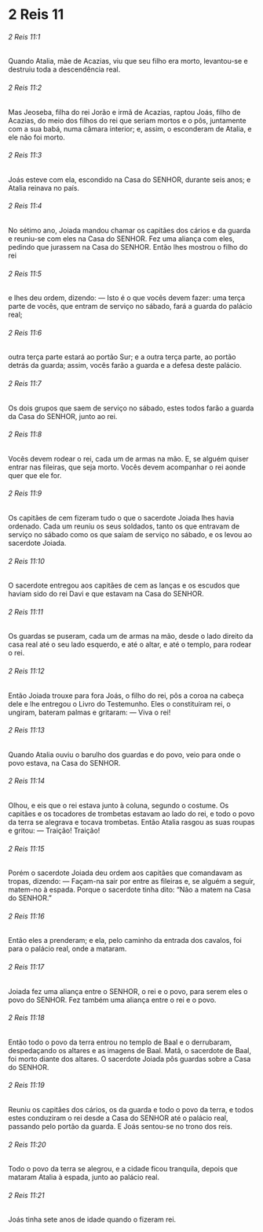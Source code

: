 # 2 Reis 11

###### 2 Reis 11:1

Quando Atalia, mãe de Acazias, viu que seu filho era morto, levantou-se e destruiu toda a descendência real.

###### 2 Reis 11:2

Mas Jeoseba, filha do rei Jorão e irmã de Acazias, raptou Joás, filho de Acazias, do meio dos filhos do rei que seriam mortos e o pôs, juntamente com a sua babá, numa câmara interior; e, assim, o esconderam de Atalia, e ele não foi morto.

###### 2 Reis 11:3

Joás esteve com ela, escondido na Casa do SENHOR, durante seis anos; e Atalia reinava no país.

###### 2 Reis 11:4

No sétimo ano, Joiada mandou chamar os capitães dos cários e da guarda e reuniu-se com eles na Casa do SENHOR. Fez uma aliança com eles, pedindo que jurassem na Casa do SENHOR. Então lhes mostrou o filho do rei

###### 2 Reis 11:5

e lhes deu ordem, dizendo: — Isto é o que vocês devem fazer: uma terça parte de vocês, que entram de serviço no sábado, fará a guarda do palácio real;

###### 2 Reis 11:6

outra terça parte estará ao portão Sur; e a outra terça parte, ao portão detrás da guarda; assim, vocês farão a guarda e a defesa deste palácio.

###### 2 Reis 11:7

Os dois grupos que saem de serviço no sábado, estes todos farão a guarda da Casa do SENHOR, junto ao rei.

###### 2 Reis 11:8

Vocês devem rodear o rei, cada um de armas na mão. E, se alguém quiser entrar nas fileiras, que seja morto. Vocês devem acompanhar o rei aonde quer que ele for.

###### 2 Reis 11:9

Os capitães de cem fizeram tudo o que o sacerdote Joiada lhes havia ordenado. Cada um reuniu os seus soldados, tanto os que entravam de serviço no sábado como os que saíam de serviço no sábado, e os levou ao sacerdote Joiada.

###### 2 Reis 11:10

O sacerdote entregou aos capitães de cem as lanças e os escudos que haviam sido do rei Davi e que estavam na Casa do SENHOR.

###### 2 Reis 11:11

Os guardas se puseram, cada um de armas na mão, desde o lado direito da casa real até o seu lado esquerdo, e até o altar, e até o templo, para rodear o rei.

###### 2 Reis 11:12

Então Joiada trouxe para fora Joás, o filho do rei, pôs a coroa na cabeça dele e lhe entregou o Livro do Testemunho. Eles o constituíram rei, o ungiram, bateram palmas e gritaram: — Viva o rei!

###### 2 Reis 11:13

Quando Atalia ouviu o barulho dos guardas e do povo, veio para onde o povo estava, na Casa do SENHOR.

###### 2 Reis 11:14

Olhou, e eis que o rei estava junto à coluna, segundo o costume. Os capitães e os tocadores de trombetas estavam ao lado do rei, e todo o povo da terra se alegrava e tocava trombetas. Então Atalia rasgou as suas roupas e gritou: — Traição! Traição!

###### 2 Reis 11:15

Porém o sacerdote Joiada deu ordem aos capitães que comandavam as tropas, dizendo: — Façam-na sair por entre as fileiras e, se alguém a seguir, matem-no à espada. Porque o sacerdote tinha dito: “Não a matem na Casa do SENHOR.”

###### 2 Reis 11:16

Então eles a prenderam; e ela, pelo caminho da entrada dos cavalos, foi para o palácio real, onde a mataram.

###### 2 Reis 11:17

Joiada fez uma aliança entre o SENHOR, o rei e o povo, para serem eles o povo do SENHOR. Fez também uma aliança entre o rei e o povo.

###### 2 Reis 11:18

Então todo o povo da terra entrou no templo de Baal e o derrubaram, despedaçando os altares e as imagens de Baal. Matã, o sacerdote de Baal, foi morto diante dos altares. O sacerdote Joiada pôs guardas sobre a Casa do SENHOR.

###### 2 Reis 11:19

Reuniu os capitães dos cários, os da guarda e todo o povo da terra, e todos estes conduziram o rei desde a Casa do SENHOR até o palácio real, passando pelo portão da guarda. E Joás sentou-se no trono dos reis.

###### 2 Reis 11:20

Todo o povo da terra se alegrou, e a cidade ficou tranquila, depois que mataram Atalia à espada, junto ao palácio real.

###### 2 Reis 11:21

Joás tinha sete anos de idade quando o fizeram rei.

